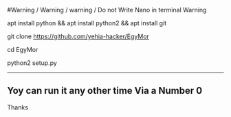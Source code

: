 #Warning / Warning / warning / Do not Write Nano in terminal Warning

apt install python && apt install python2 && apt install git

git clone https://github.com/yehia-hacker/EgyMor

cd EgyMor

python2 setup.py

---------------------
Yoy can run it any other time Via a Number 0
-----------------------------------------------
Thanks
